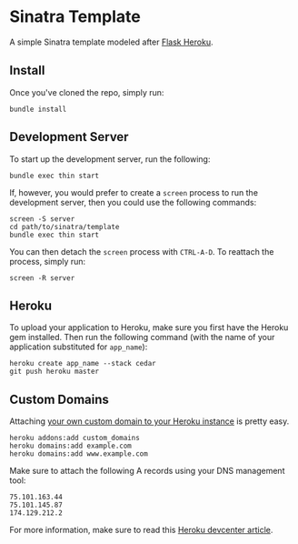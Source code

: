 Sinatra Template
================

A simple Sinatra template modeled after [Flask
Heroku](http://github.com/zachwill/flask_heroku).


Install
-------

Once you've cloned the repo, simply run:

    bundle install


Development Server
------------------

To start up the development server, run the following:

    bundle exec thin start

If, however, you would prefer to create a `screen` process to run the
development server, then you could use the following commands:

    screen -S server
    cd path/to/sinatra/template
    bundle exec thin start

You can then detach the `screen` process with `CTRL-A-D`. To reattach
the process, simply run:

    screen -R server


Heroku
------

To upload your application to Heroku, make sure you first have the
Heroku gem installed. Then run the following command (with the name of
your application substituted for `app_name`):

    heroku create app_name --stack cedar
    git push heroku master


Custom Domains
--------------

Attaching [your own custom domain to your Heroku
instance](http://devcenter.heroku.com/articles/custom-domains) is pretty
easy.

    heroku addons:add custom_domains
    heroku domains:add example.com
    heroku domains:add www.example.com

Make sure to attach the following A records using your DNS management
tool:

    75.101.163.44
    75.101.145.87
    174.129.212.2

For more information, make sure to read this [Heroku devcenter
article](http://devcenter.heroku.com/articles/custom-domains).
